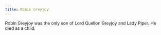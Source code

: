```yaml
---
title: Robin Greyjoy
---
```


Robin Greyjoy was the only son of Lord Quellon Greyjoy and Lady Piper. He died as a child.


